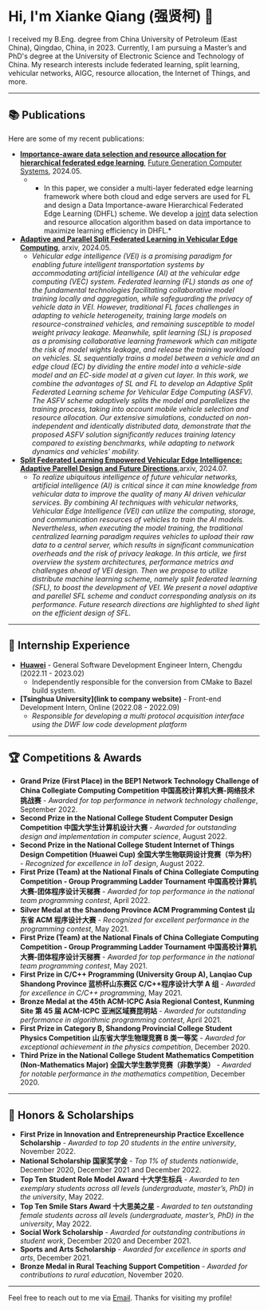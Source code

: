 # Hi, I'm Xianke Qiang (强贤柯) 👋

I received my B.Eng. degree from China University of Petroleum (East China), Qingdao, China, in 2023. Currently, I am pursuing a Master’s and PhD's degree at the University of Electronic Science and Technology of China. My research interests include federated learning, split learning, vehicular networks, AIGC, resource allocation, the Internet of Things, and more. 

---

## 📚 Publications

Here are some of my recent publications:

- **[Importance-aware data selection and resource allocation for hierarchical federated edge learning](https://www.sciencedirect.com/science/article/abs/pii/S0167739X23004740)**, [Future Generation Computer Systems](https://www.sciencedirect.com/journal/future-generation-computer-systems), 2024.05. 
  - * In this paper, we consider a multi-layer federated edge learning framework where both cloud and edge servers are used for FL and design a Data Importance-aware Hierarchical Federated Edge Learning (DHFL) scheme. We develop a [joint](https://www.sciencedirect.com/topics/engineering/joints-structural-components) data selection and resource allocation algorithm based on data importance to maximize learning efficiency in DHFL.*
- **[Adaptive and Parallel Split Federated Learning in Vehicular Edge Computing](https://arxiv.org/abs/2405.18707)**, arxiv, 2024.05.
  - *Vehicular edge intelligence (VEI) is a promising paradigm for enabling future intelligent transportation systems by accommodating artificial intelligence (AI) at the vehicular edge computing (VEC) system. Federated learning (FL) stands as one of the fundamental technologies facilitating collaborative model training locally and aggregation, while safeguarding the privacy of vehicle data in VEI. However, traditional FL faces challenges in adapting to vehicle heterogeneity, training large models on resource-constrained vehicles, and remaining susceptible to model weight privacy leakage. Meanwhile, split learning (SL) is proposed as a promising collaborative learning framework which can mitigate the risk of model wights leakage, and release the training workload on vehicles. SL sequentially trains a model between a vehicle and an edge cloud (EC) by dividing the entire model into a vehicle-side model and an EC-side model at a given cut layer. In this work, we combine the advantages of SL and FL to develop an Adaptive Split Federated Learning scheme for Vehicular Edge Computing (ASFV). The ASFV scheme adaptively splits the model and parallelizes the training process, taking into account mobile vehicle selection and resource allocation. Our extensive simulations, conducted on non-independent and identically distributed data, demonstrate that the proposed ASFV solution significantly reduces training latency compared to existing benchmarks, while adapting to network dynamics and vehicles' mobility.*
- **[Split Federated Learning Empowered Vehicular Edge Intelligence: Adaptive Parellel Design and Future Directions](https://arxiv.org/abs/2406.15804)**,arxiv, 2024.07.
  - *To realize ubiquitous intelligence of future vehicular networks, artificial intelligence (AI) is critical since it can mine knowledge from vehicular data to improve the quality of many AI driven vehicular services. By combining AI techniques with vehicular networks, Vehicular Edge Intelligence (VEI) can utilize the computing, storage, and communication resources of vehicles to train the AI models. Nevertheless, when executing the model training, the traditional centralized learning paradigm requires vehicles to upload their raw data to a central server, which results in significant communication overheads and the risk of privacy leakage. In this article, we first overview the system architectures, performance metrics and challenges ahead of VEI design. Then we propose to utilize distribute machine learning scheme, namely split federated learning (SFL), to boost the development of VEI. We present a novel adaptive and parellel SFL scheme and conduct corresponding analysis on its performance. Future research directions are highlighted to shed light on the efficient design of SFL.*

---

## 💼 Internship Experience

- **[Huawei](https://career.huawei.com/reccampportal/portal5/campus-recruitment.html)** - General Software Development Engineer Intern, Chengdu (2022.11 - 2023.02)
  - Independently responsible for the conversion from CMake to Bazel build system.
- **[Tsinghua University](link to company website)** - Front-end Development Intern, Online (2022.08 - 2022.09)
  - *Responsible for developing a multi protocol acquisition interface using the DWF low code development platform*

---

## 🏆 Competitions & Awards

- **Grand Prize (First Place) in the BEP1 Network Technology Challenge of China Collegiate Computing Competition 中国高校计算机大赛-网络技术挑战赛** - *Awarded for top performance in network technology challenge*, September 2022.
- **Second Prize in the National College Student Computer Design Competition 中国大学生计算机设计大赛** - *Awarded for outstanding design and implementation in computer science*, August 2022.
- **Second Prize in the National College Student Internet of Things Design Competition (Huawei Cup) 全国大学生物联网设计竞赛（华为杯）**  - *Recognized for excellence in IoT design*, August 2022.
- **First Prize (Team) at the National Finals of China Collegiate Computing Competition - Group Programming Ladder Tournament 中国高校计算机大赛-团体程序设计天梯赛** - *Awarded for top performance in the national team programming contest*, April 2022.
- **Silver Medal at the Shandong Province ACM Programming Contest 山东省 ACM 程序设计大赛** - *Recognized for excellent performance in the programming contest*, May 2021.
- **First Prize (Team) at the National Finals of China Collegiate Computing Competition - Group Programming Ladder Tournament 中国高校计算机大赛-团体程序设计天梯赛** - *Awarded for top performance in the national team programming contest*, May 2021.
- **First Prize in C/C++ Programming (University Group A), Lanqiao Cup Shandong Province 蓝桥杯山东赛区 C/C++程序设计大学 A 组** - *Awarded for excellence in C/C++ programming*, May 2021.
- **Bronze Medal at the 45th ACM-ICPC Asia Regional Contest, Kunming Site 第 45 届 ACM-ICPC 亚洲区域赛昆明站** - *Awarded for outstanding performance in algorithmic programming contest*, April 2021.
- **First Prize in Category B, Shandong Provincial College Student Physics Competition 山东省大学生物理竞赛 B 类一等奖** - *Awarded for exceptional achievement in the physics competition*, December 2020.
- **Third Prize in the National College Student Mathematics Competition (Non-Mathematics Major) 全国大学生数学竞赛（非数学类）** - *Awarded for notable performance in the mathematics competition*, December 2020.

---

## 🏅 Honors & Scholarships

- **First Prize in Innovation and Entrepreneurship Practice Excellence Scholarship** - *Awarded to top 20 students in the entire university*, November 2022.
- **National Scholarship 国家奖学金** - *Top 1% of students nationwide*, December 2020, December 2021 and December 2022.
- **Top Ten Student Role Model Award 十大学生标兵**  - *Awarded to ten exemplary students across all levels (undergraduate, master’s, PhD) in the university*, May 2022.
- **Top Ten Smile Stars Award 十大思美之星** - *Awarded to ten outstanding female students across all levels (undergraduate, master’s, PhD) in the university*, May 2022.
- **Social Work Scholarship** - *Awarded for outstanding contributions in student work*, December 2020 and December 2021.
- **Sports and Arts Scholarship** - *Awarded for excellence in sports and arts*, December 2021.
- **Bronze Medal in Rural Teaching Support Competition** - *Awarded for contributions to rural education*, November 2020.

---

Feel free to reach out to me via [Email](mailto:202321080433@std.uestc.edu.cn). Thanks for visiting my profile!
